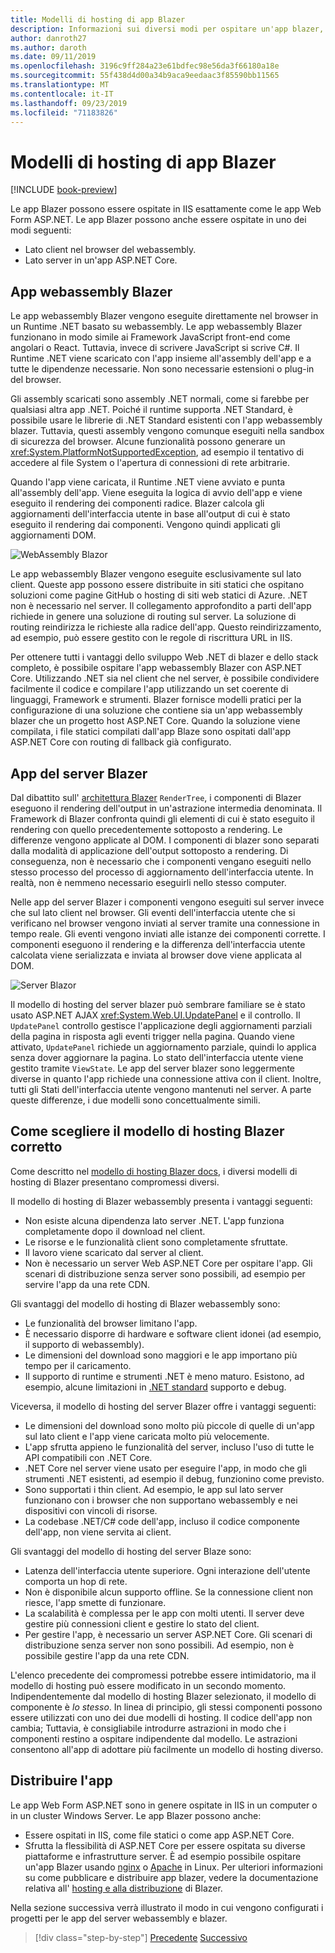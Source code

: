 ```yaml
---
title: Modelli di hosting di app Blazer
description: Informazioni sui diversi modi per ospitare un'app blazer, inclusa nel browser su webassembly o sul server.
author: danroth27
ms.author: daroth
ms.date: 09/11/2019
ms.openlocfilehash: 3196c9ff284a23e61bdfec98e56da3f66180a18e
ms.sourcegitcommit: 55f438d4d00a34b9aca9eedaac3f85590bb11565
ms.translationtype: MT
ms.contentlocale: it-IT
ms.lasthandoff: 09/23/2019
ms.locfileid: "71183826"
---
```

# <a name="blazor-app-hosting-models"></a>Modelli di hosting di app Blazer

[!INCLUDE [book-preview](../../../includes/book-preview.md)]

Le app Blazer possono essere ospitate in IIS esattamente come le app Web Form ASP.NET. Le app Blazer possono anche essere ospitate in uno dei modi seguenti:

* Lato client nel browser del webassembly.
* Lato server in un'app ASP.NET Core. 

## <a name="blazor-webassembly-apps"></a>App webassembly Blazer

Le app webassembly Blazer vengono eseguite direttamente nel browser in un Runtime .NET basato su webassembly. Le app webassembly Blazer funzionano in modo simile ai Framework JavaScript front-end come angolari o React. Tuttavia, invece di scrivere JavaScript si scrive C#. Il Runtime .NET viene scaricato con l'app insieme all'assembly dell'app e a tutte le dipendenze necessarie. Non sono necessarie estensioni o plug-in del browser. 

Gli assembly scaricati sono assembly .NET normali, come si farebbe per qualsiasi altra app .NET. Poiché il runtime supporta .NET Standard, è possibile usare le librerie di .NET Standard esistenti con l'app webassembly blazer. Tuttavia, questi assembly vengono comunque eseguiti nella sandbox di sicurezza del browser. Alcune funzionalità possono generare un <xref:System.PlatformNotSupportedException>, ad esempio il tentativo di accedere al file System o l'apertura di connessioni di rete arbitrarie. 

Quando l'app viene caricata, il Runtime .NET viene avviato e punta all'assembly dell'app. Viene eseguita la logica di avvio dell'app e viene eseguito il rendering dei componenti radice. Blazer calcola gli aggiornamenti dell'interfaccia utente in base all'output di cui è stato eseguito il rendering dai componenti. Vengono quindi applicati gli aggiornamenti DOM.

![WebAssembly Blazor](media/hosting-models/blazor-webassembly.png)

Le app webassembly Blazer vengono eseguite esclusivamente sul lato client. Queste app possono essere distribuite in siti statici che ospitano soluzioni come pagine GitHub o hosting di siti web statici di Azure. .NET non è necessario nel server. Il collegamento approfondito a parti dell'app richiede in genere una soluzione di routing sul server. La soluzione di routing reindirizza le richieste alla radice dell'app. Questo reindirizzamento, ad esempio, può essere gestito con le regole di riscrittura URL in IIS.

Per ottenere tutti i vantaggi dello sviluppo Web .NET di blazer e dello stack completo, è possibile ospitare l'app webassembly Blazer con ASP.NET Core. Utilizzando .NET sia nel client che nel server, è possibile condividere facilmente il codice e compilare l'app utilizzando un set coerente di linguaggi, Framework e strumenti. Blazer fornisce modelli pratici per la configurazione di una soluzione che contiene sia un'app webassembly blazer che un progetto host ASP.NET Core. Quando la soluzione viene compilata, i file statici compilati dall'app Blaze sono ospitati dall'app ASP.NET Core con routing di fallback già configurato.

## <a name="blazor-server-apps"></a>App del server Blazer

Dal dibattito sull' [architettura Blazer](architecture-comparison.md#blazor) `RenderTree`, i componenti di Blazer eseguono il rendering dell'output in un'astrazione intermedia denominata. Il Framework di Blazer confronta quindi gli elementi di cui è stato eseguito il rendering con quello precedentemente sottoposto a rendering. Le differenze vengono applicate al DOM. I componenti di blazer sono separati dalla modalità di applicazione dell'output sottoposto a rendering. Di conseguenza, non è necessario che i componenti vengano eseguiti nello stesso processo del processo di aggiornamento dell'interfaccia utente. In realtà, non è nemmeno necessario eseguirli nello stesso computer.

Nelle app del server Blazer i componenti vengono eseguiti sul server invece che sul lato client nel browser. Gli eventi dell'interfaccia utente che si verificano nel browser vengono inviati al server tramite una connessione in tempo reale. Gli eventi vengono inviati alle istanze dei componenti corrette. I componenti eseguono il rendering e la differenza dell'interfaccia utente calcolata viene serializzata e inviata al browser dove viene applicata al DOM.

![Server Blazor](media/hosting-models/blazor-server.png)

Il modello di hosting del server blazer può sembrare familiare se è stato usato ASP.NET AJAX <xref:System.Web.UI.UpdatePanel> e il controllo. Il `UpdatePanel` controllo gestisce l'applicazione degli aggiornamenti parziali della pagina in risposta agli eventi trigger nella pagina. Quando viene attivato, `UpdatePanel` richiede un aggiornamento parziale, quindi lo applica senza dover aggiornare la pagina. Lo stato dell'interfaccia utente viene gestito tramite `ViewState`. Le app del server blazer sono leggermente diverse in quanto l'app richiede una connessione attiva con il client. Inoltre, tutti gli Stati dell'interfaccia utente vengono mantenuti nel server. A parte queste differenze, i due modelli sono concettualmente simili.

## <a name="how-to-choose-the-right-blazor-hosting-model"></a>Come scegliere il modello di hosting Blazer corretto

Come descritto nel [modello di hosting Blazer docs](https://docs.microsoft.com/aspnet/core/blazor/hosting-models#server-side), i diversi modelli di hosting di Blazer presentano compromessi diversi.

Il modello di hosting di Blazer webassembly presenta i vantaggi seguenti:

* Non esiste alcuna dipendenza lato server .NET. L'app funziona completamente dopo il download nel client.
* Le risorse e le funzionalità client sono completamente sfruttate.
* Il lavoro viene scaricato dal server al client.
* Non è necessario un server Web ASP.NET Core per ospitare l'app. Gli scenari di distribuzione senza server sono possibili, ad esempio per servire l'app da una rete CDN.

Gli svantaggi del modello di hosting di Blazer webassembly sono:

* Le funzionalità del browser limitano l'app.
* È necessario disporre di hardware e software client idonei (ad esempio, il supporto di webassembly).
* Le dimensioni del download sono maggiori e le app importano più tempo per il caricamento.
* Il supporto di runtime e strumenti .NET è meno maturo. Esistono, ad esempio, alcune limitazioni in [.NET standard](../../standard/net-standard.md) supporto e debug.

Viceversa, il modello di hosting del server Blazer offre i vantaggi seguenti:

* Le dimensioni del download sono molto più piccole di quelle di un'app sul lato client e l'app viene caricata molto più velocemente.
* L'app sfrutta appieno le funzionalità del server, incluso l'uso di tutte le API compatibili con .NET Core.
* .NET Core nel server viene usato per eseguire l'app, in modo che gli strumenti .NET esistenti, ad esempio il debug, funzionino come previsto.
* Sono supportati i thin client. Ad esempio, le app sul lato server funzionano con i browser che non supportano webassembly e nei dispositivi con vincoli di risorse.
* La codebase .NET/C# code dell'app, incluso il codice componente dell'app, non viene servita ai client.

Gli svantaggi del modello di hosting del server Blaze sono:

* Latenza dell'interfaccia utente superiore. Ogni interazione dell'utente comporta un hop di rete.
* Non è disponibile alcun supporto offline. Se la connessione client non riesce, l'app smette di funzionare.
* La scalabilità è complessa per le app con molti utenti. Il server deve gestire più connessioni client e gestire lo stato del client.
* Per gestire l'app, è necessario un server ASP.NET Core. Gli scenari di distribuzione senza server non sono possibili. Ad esempio, non è possibile gestire l'app da una rete CDN.

L'elenco precedente dei compromessi potrebbe essere intimidatorio, ma il modello di hosting può essere modificato in un secondo momento. Indipendentemente dal modello di hosting Blazer selezionato, il modello di componente è *lo stesso*. In linea di principio, gli stessi componenti possono essere utilizzati con uno dei due modelli di hosting. Il codice dell'app non cambia; Tuttavia, è consigliabile introdurre astrazioni in modo che i componenti restino a ospitare indipendente dal modello. Le astrazioni consentono all'app di adottare più facilmente un modello di hosting diverso.

## <a name="deploy-your-app"></a>Distribuire l'app

Le app Web Form ASP.NET sono in genere ospitate in IIS in un computer o in un cluster Windows Server. Le app Blazer possono anche:

* Essere ospitati in IIS, come file statici o come app ASP.NET Core.
* Sfrutta la flessibilità di ASP.NET Core per essere ospitata su diverse piattaforme e infrastrutture server. È ad esempio possibile ospitare un'app Blazer usando [nginx](/aspnet/core/host-and-deploy/linux-nginx) o [Apache](/aspnet/core/host-and-deploy/linux-apache) in Linux. Per ulteriori informazioni su come pubblicare e distribuire app blazer, vedere la documentazione relativa all' [hosting e alla distribuzione](/aspnet/core/host-and-deploy/blazor/) di Blazer.

Nella sezione successiva verrà illustrato il modo in cui vengono configurati i progetti per le app del server webassembly e blazer.

>[!div class="step-by-step"]
>[Precedente](architecture-comparison.md)
>[Successivo](project-structure.md)
